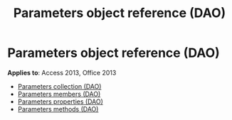 ﻿---
title: Parameters object reference (DAO)
TOCTitle: Parameters Object
ms:assetid: c39f8d6f-74c0-46b9-bc2c-853b974a2006
ms:mtpsurl: https://msdn.microsoft.com/library/Dn161302(v=office.15)
ms:contentKeyID: 52074269
ms.date: 09/18/2015
mtps_version: v=office.15
---

# Parameters object reference (DAO)

**Applies to**: Access 2013, Office 2013

- [Parameters collection (DAO)](parameters-collection-dao.md)
- [Parameters members (DAO)](parameters-members-dao.md)
- [Parameters properties (DAO)](parameters-properties-dao.md)
- [Parameters methods (DAO)](parameters-methods-dao.md)

